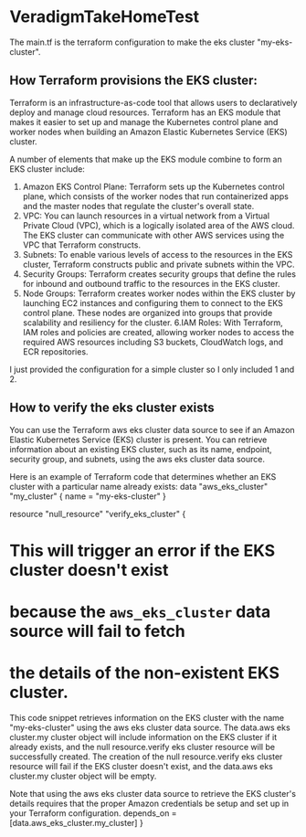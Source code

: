 # VeradigmTakeHomeTest
 
The main.tf is the terraform configuration to make the eks cluster "my-eks-cluster". 

## How Terraform provisions the EKS cluster:
Terraform is an infrastructure-as-code tool that allows users to declaratively deploy and manage cloud resources. Terraform has an EKS module that makes it easier to set up and manage the Kubernetes control plane and worker nodes when building an Amazon Elastic Kubernetes Service (EKS) cluster.

A number of elements that make up the EKS module combine to form an EKS cluster include:
1. Amazon EKS Control Plane: Terraform sets up the Kubernetes control plane, which consists of the worker nodes that run containerized apps and the master nodes that regulate the cluster's overall state.
2. VPC: You can launch resources in a virtual network from a Virtual Private Cloud (VPC), which is a logically isolated area of the AWS cloud. The EKS cluster can communicate with other AWS services using the VPC that Terraform constructs.
3. Subnets: To enable various levels of access to the resources in the EKS cluster, Terraform constructs public and private subnets within the VPC.
4. Security Groups: Terraform creates security groups that define the rules for inbound and outbound traffic to the resources in the EKS cluster.
5. Node Groups: Terraform creates worker nodes within the EKS cluster by launching EC2 instances and configuring them to connect to the EKS control plane. These nodes are organized into groups that provide scalability and resiliency for the cluster.
6.IAM Roles: With Terraform, IAM roles and policies are created, allowing worker nodes to access the required AWS resources including S3 buckets, CloudWatch logs, and ECR repositories.

I just provided the configuration for a simple cluster so I only included 1 and 2. 

## How to verify the eks cluster exists
You can use the Terraform aws eks cluster data source to see if an Amazon Elastic Kubernetes Service (EKS) cluster is present. You can retrieve information about an existing EKS cluster, such as its name, endpoint, security group, and subnets, using the aws eks cluster data source.

Here is an example of Terraform code that determines whether an EKS cluster with a particular name already exists:
data "aws_eks_cluster" "my_cluster" {
  name = "my-eks-cluster"
}

resource "null_resource" "verify_eks_cluster" {
  # This will trigger an error if the EKS cluster doesn't exist
  # because the `aws_eks_cluster` data source will fail to fetch
  # the details of the non-existent EKS cluster.
  
This code snippet retrieves information on the EKS cluster with the name "my-eks-cluster" using the aws eks cluster data source. The data.aws eks cluster.my cluster object will include information on the EKS cluster if it already exists, and the null resource.verify eks cluster resource will be successfully created. The creation of the null resource.verify eks cluster resource will fail if the EKS cluster doesn't exist, and the data.aws eks cluster.my cluster object will be empty.

Note that using the aws eks cluster data source to retrieve the EKS cluster's details requires that the proper Amazon credentials be setup and set up in your Terraform configuration.
  depends_on = [data.aws_eks_cluster.my_cluster]
}

